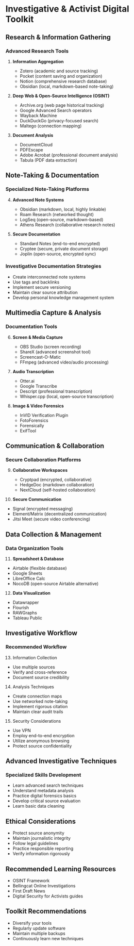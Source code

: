 # Investigative & Activist Digital Toolkit

## Research & Information Gathering

### Advanced Research Tools
1. **Information Aggregation**
   - Zotero (academic and source tracking)
   - Pocket (content saving and organization)
   - Notion (comprehensive research database)
   - Obsidian (local, markdown-based note-taking)

2. **Deep Web & Open-Source Intelligence (OSINT)**
   - Archive.org (web page historical tracking)
   - Google Advanced Search operators
   - Wayback Machine
   - DuckDuckGo (privacy-focused search)
   - Maltego (connection mapping)

3. **Document Analysis**
   - DocumentCloud
   - PDFEscape
   - Adobe Acrobat (professional document analysis)
   - Tabula (PDF data extraction)

## Note-Taking & Documentation

### Specialized Note-Taking Platforms
4. **Advanced Note Systems**
   - Obsidian (markdown, local, highly linkable)
   - Roam Research (networked thought)
   - LogSeq (open-source, markdown-based)
   - Athens Research (collaborative research notes)

5. **Secure Documentation**
   - Standard Notes (end-to-end encrypted)
   - Cryptee (secure, private document storage)
   - Joplin (open-source, encrypted sync)

### Investigative Documentation Strategies
- Create interconnected note systems
- Use tags and backlinks
- Implement secure versioning
- Maintain clear source attribution
- Develop personal knowledge management system

## Multimedia Capture & Analysis

### Documentation Tools
6. **Screen & Media Capture**
   - OBS Studio (screen recording)
   - ShareX (advanced screenshot tool)
   - Screencast-O-Matic
   - FFmpeg (advanced video/audio processing)

7. **Audio Transcription**
   - Otter.ai
   - Google Transcribe
   - Descript (professional transcription)
   - Whisper.cpp (local, open-source transcription)

8. **Image & Video Forensics**
   - InVID Verification Plugin
   - FotoForensics
   - Forensically
   - ExifTool

## Communication & Collaboration

### Secure Collaboration Platforms
9. **Collaborative Workspaces**
   - Cryptpad (encrypted, collaborative)
   - HedgeDoc (markdown collaboration)
   - NextCloud (self-hosted collaboration)

10. **Secure Communication**
   - Signal (encrypted messaging)
   - Element/Matrix (decentralized communication)
   - Jitsi Meet (secure video conferencing)

## Data Collection & Management

### Data Organization Tools
11. **Spreadsheet & Database**
   - Airtable (flexible database)
   - Google Sheets
   - LibreOffice Calc
   - NocoDB (open-source Airtable alternative)

12. **Data Visualization**
   - Datawrapper
   - Flourish
   - RAWGraphs
   - Tableau Public

## Investigative Workflow

### Recommended Workflow
13. Information Collection
   - Use multiple sources
   - Verify and cross-reference
   - Document source credibility

14. Analysis Techniques
   - Create connection maps
   - Use networked note-taking
   - Implement rigorous citation
   - Maintain clear audit trails

15. Security Considerations
   - Use VPN
   - Employ end-to-end encryption
   - Utilize anonymous browsing
   - Protect source confidentiality

## Advanced Investigative Techniques

### Specialized Skills Development
- Learn advanced search techniques
- Understand metadata analysis
- Practice digital forensics basics
- Develop critical source evaluation
- Learn basic data cleaning

## Ethical Considerations
- Protect source anonymity
- Maintain journalistic integrity
- Follow legal guidelines
- Practice responsible reporting
- Verify information rigorously

## Recommended Learning Resources
- OSINT Framework
- Bellingcat Online Investigations
- First Draft News
- Digital Security for Activists guides

## Toolkit Recommendations
- Diversify your tools
- Regularly update software
- Maintain multiple backups
- Continuously learn new techniques